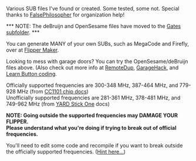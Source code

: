 Various SUB files I've found or created. Some tested, some not. Special thanks to [FalsePhilosopher](https://github.com/FalsePhilosopher) for organization help!

*** NOTE: The deBruijn and OpenSesame files have moved to the [Gates subfolder](https://github.com/UberGuidoZ/Flipper/tree/main/Sub-GHz/Gates/deBruijn). ***

You can generate MANY of your own SUBs, such as MegaCode and Firefly, over at [Flipper Maker](https://flippermaker.github.io/).

Looking to mess with garage doors? You can try the OpenSesame/deBruijn files above. (Also check out more info at [RemoteDup](https://www.ifoedit.com/RemoteDup.html), [GarageHack](https://www.ifoedit.com/garagehack.html), and [Learn Button coding](https://support.dealer.liftmaster.com/articles/Knowledge/Determine-the-Color-of-the-Learn-Button-on-Your-Garage-Door-Opener).

Officially supported frequencies are 300-348 MHz, 387-464 MHz, and 779-928 MHz (from [CC1101 chip docs](https://www.ti.com/product/CC1101))<br>
Unofficially supported frequencies are 281-361 MHz, 378-481 MHz, and 749-962 MHz (from [YARD Stick One](https://greatscottgadgets.com/yardstickone/) docs)

**NOTE: Going outside the supported frequencies may DAMAGE YOUR FLIPPER.<br>
Please understand what you're doing if trying to break out of official frequencies.**

You'll need to edit some code and recompile if you want to break outside the officially supported frequencies. ([Hint here...](https://github.com/flipperdevices/flipperzero-firmware/pull/1287/files))
